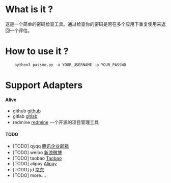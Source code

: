 # What is it ?

这是一个简单的密码检查工具。通过检查你的密码是否在多个应用下重复使用来返回一个评估。


# How to use it ?

```  python
    python3 passme.py -u YOUR_USERNAME -p YOUR_PASSWD
```

# Support Adapters



#### Alive  


- github  [github](https://github.com)
- gitlab  [gitlab](https://gitlab.com/users/sign_in)
- redmine [redmine](http://www.redmine.org/)  一个开源的项目管理工具




#### TODO  

- [TODO] qyqq [腾讯企业邮箱](https://www.alipay.com/)
- [TODO] weibo [新浪微博](https://www.alipay.com/)
- [TODO] taobao [Taobao](https://www.taobao.com)
- [TODO] alipay [Alipay](https://www.alipay.com/)
- [TODO] jd [京东](https://www.jd.com)
- [TODO] more....
